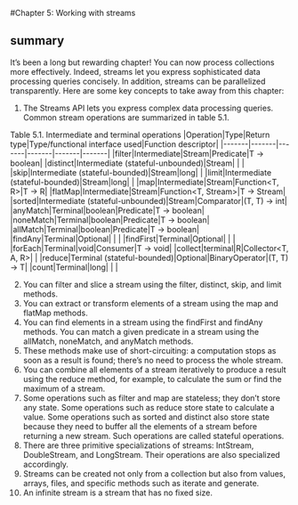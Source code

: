 #Chapter 5: Working with streams
## summary
It’s been a long but rewarding chapter! You can now process collections more effectively. Indeed, streams let you express sophisticated data processing queries concisely. In addition, streams can be parallelized transparently. Here are some key concepts to take away from this chapter:

1. The Streams API lets you express complex data processing queries. Common stream operations are summarized in table 5.1.

Table 5.1. Intermediate and terminal operations
|Operation|Type|Return type|Type/functional interface used|Function descriptor|
|-------|-------|-------|-------|-------|-------|
|filter|Intermediate|Stream<T>|Predicate<T>|T -> boolean|
|distinct|Intermediate (stateful-unbounded)|Stream<T>| | |
|skip|Intermediate (stateful-bounded)|Stream<T>|long| |
|limit|Intermediate (stateful-bounded)|Stream<T>|long| |
|map|Intermediate|Stream<R>|Function<T, R>|T -> R|
|flatMap|Intermediate|Stream<R>|Function<T, Stream<R>>|T -> Stream<R>|
|sorted|Intermediate (stateful-unbounded)|Stream<T>|Comparator<T>|(T, T) -> int|
|anyMatch|Terminal|boolean|Predicate<T>|T -> boolean|
|noneMatch|Terminal|boolean|Predicate<T>|T -> boolean|
|allMatch|Terminal|boolean|Predicate<T>|T -> boolean|
|findAny|Terminal|Optional<T>| | |
|findFirst|Terminal|Optional<T>| | |
|forEach|Terminal|void|Consumer<T>|T -> void|
|collect|terminal|R|Collector<T, A, R>| |
|reduce|Terminal (stateful-bounded)|Optional<T>|BinaryOperator<T>|(T, T) -> T|
|count|Terminal|long| | |

2. You can filter and slice a stream using the filter, distinct, skip, and limit methods.
3. You can extract or transform elements of a stream using the map and flatMap methods.
4. You can find elements in a stream using the findFirst and findAny methods. You can match a given predicate in a stream using the allMatch, noneMatch, and anyMatch methods.
5. These methods make use of short-circuiting: a computation stops as soon as a result is found; there’s no need to process the whole stream.
6. You can combine all elements of a stream iteratively to produce a result using the reduce method, for example, to calculate the sum or find the maximum of a stream.
7. Some operations such as filter and map are stateless; they don’t store any state. Some operations such as reduce store state to calculate a value. Some operations such as sorted and distinct also store state because they need to buffer all the elements of a stream before returning a new stream. Such operations are called stateful operations.
8. There are three primitive specializations of streams: IntStream, DoubleStream, and LongStream. Their operations are also specialized accordingly.
9. Streams can be created not only from a collection but also from values, arrays, files, and specific methods such as iterate and generate.
10. An infinite stream is a stream that has no fixed size.